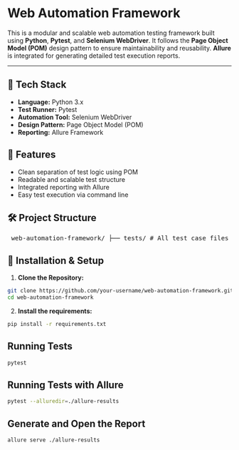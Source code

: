 # Web Automation Framework

This is a modular and scalable web automation testing framework built using **Python**, **Pytest**, and **Selenium WebDriver**. It follows the **Page Object Model (POM)** design pattern to ensure maintainability and reusability. **Allure** is integrated for generating detailed test execution reports.

---

## 🚀 Tech Stack

- **Language:** Python 3.x  
- **Test Runner:** Pytest  
- **Automation Tool:** Selenium WebDriver  
- **Design Pattern:** Page Object Model (POM)  
- **Reporting:** Allure Framework  

## 🧪 Features

- Clean separation of test logic using POM
- Readable and scalable test structure
- Integrated reporting with Allure
- Easy test execution via command line

## 🛠️ Project Structure

<pre> web-automation-framework/ ├── tests/ # All test case files ├── pages/ # Page Object Model classes ├── utils/ # Utility functions (e.g., driver setup) ├── reports/ # Allure reports output directory (generated after tests) ├── conftest.py # Pytest fixtures and setup ├── requirements.txt # Project dependencies └── README.md # Project documentation </pre>

## 🧰 Installation & Setup

1. **Clone the Repository:**

```bash
git clone https://github.com/your-username/web-automation-framework.git
cd web-automation-framework
```
2. **Install the requirements:**

```bash
pip install -r requirements.txt
```

## Running Tests

```bash
pytest
```

## Running Tests with Allure

```bash
pytest --alluredir=./allure-results
```

## Generate and Open the Report

```bash
allure serve ./allure-results 
```